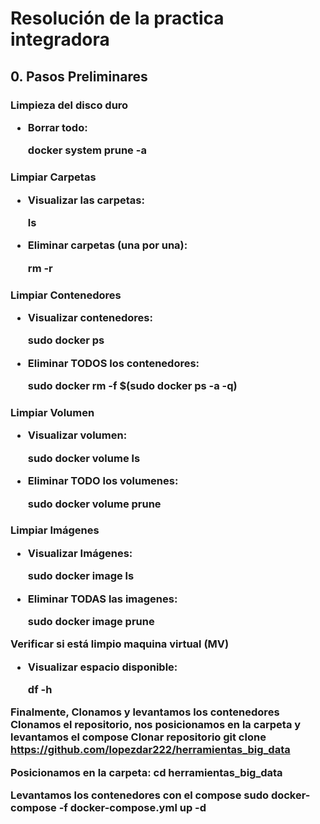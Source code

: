 <h1> Resolución de la practica integradora

<h2> 0. Pasos Preliminares

<h3> Limpieza del disco duro

<br>


+ Borrar todo: 

  docker system prune -a

<h3> Limpiar Carpetas
<br>


+ Visualizar las carpetas:

    ls

+ Eliminar carpetas (una por una):

    rm -r <Nombre de carpeta> 

<h3> Limpiar Contenedores
<br>

+ Visualizar contenedores:

    sudo docker ps

+ Eliminar TODOS los contenedores:

    sudo docker rm -f $(sudo docker ps -a -q)

<h3> Limpiar Volumen
<br>

+ Visualizar volumen:

    sudo docker volume ls

+ Eliminar TODO los volumenes:

    sudo docker volume prune

<h3> Limpiar Imágenes
<br>

+ Visualizar Imágenes:

    sudo docker image ls

+ Eliminar TODAS las imagenes:

    sudo docker image prune

Verificar si está limpio maquina virtual (MV)
<br>

+ Visualizar espacio disponible:

    df -h

Finalmente, Clonamos y levantamos los contenedores
Clonamos el repositorio, nos posicionamos en la carpeta y levantamos el compose
Clonar repositorio
    git clone https://github.com/lopezdar222/herramientas_big_data

Posicionamos en la carpeta:
    cd herramientas_big_data

Levantamos los contenedores con el compose
    sudo docker-compose -f docker-compose.yml up -d
